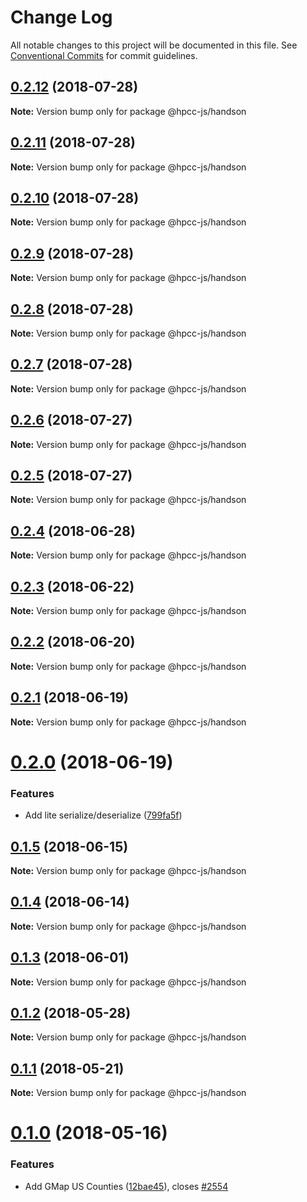 # Change Log

All notable changes to this project will be documented in this file.
See [Conventional Commits](https://conventionalcommits.org) for commit guidelines.

<a name="0.2.12"></a>
## [0.2.12](https://github.com/hpcc-systems/Visualization/compare/@hpcc-js/handson@0.2.11...@hpcc-js/handson@0.2.12) (2018-07-28)




**Note:** Version bump only for package @hpcc-js/handson

<a name="0.2.11"></a>
## [0.2.11](https://github.com/hpcc-systems/Visualization/compare/@hpcc-js/handson@0.2.10...@hpcc-js/handson@0.2.11) (2018-07-28)




**Note:** Version bump only for package @hpcc-js/handson

<a name="0.2.10"></a>
## [0.2.10](https://github.com/hpcc-systems/Visualization/compare/@hpcc-js/handson@0.2.9...@hpcc-js/handson@0.2.10) (2018-07-28)




**Note:** Version bump only for package @hpcc-js/handson

<a name="0.2.9"></a>
## [0.2.9](https://github.com/hpcc-systems/Visualization/compare/@hpcc-js/handson@0.2.8...@hpcc-js/handson@0.2.9) (2018-07-28)




**Note:** Version bump only for package @hpcc-js/handson

<a name="0.2.8"></a>
## [0.2.8](https://github.com/hpcc-systems/Visualization/compare/@hpcc-js/handson@0.2.7...@hpcc-js/handson@0.2.8) (2018-07-28)




**Note:** Version bump only for package @hpcc-js/handson

<a name="0.2.7"></a>
## [0.2.7](https://github.com/hpcc-systems/Visualization/compare/@hpcc-js/handson@0.2.6...@hpcc-js/handson@0.2.7) (2018-07-28)




**Note:** Version bump only for package @hpcc-js/handson

<a name="0.2.6"></a>
## [0.2.6](https://github.com/hpcc-systems/Visualization/compare/@hpcc-js/handson@0.2.5...@hpcc-js/handson@0.2.6) (2018-07-27)




**Note:** Version bump only for package @hpcc-js/handson

<a name="0.2.5"></a>
## [0.2.5](https://github.com/hpcc-systems/Visualization/compare/@hpcc-js/handson@0.2.4...@hpcc-js/handson@0.2.5) (2018-07-27)




**Note:** Version bump only for package @hpcc-js/handson

<a name="0.2.4"></a>
## [0.2.4](https://github.com/hpcc-systems/Visualization/compare/@hpcc-js/handson@0.2.3...@hpcc-js/handson@0.2.4) (2018-06-28)




**Note:** Version bump only for package @hpcc-js/handson

<a name="0.2.3"></a>
## [0.2.3](https://github.com/hpcc-systems/Visualization/compare/@hpcc-js/handson@0.2.2...@hpcc-js/handson@0.2.3) (2018-06-22)




**Note:** Version bump only for package @hpcc-js/handson

<a name="0.2.2"></a>
## [0.2.2](https://github.com/hpcc-systems/Visualization/compare/@hpcc-js/handson@0.2.1...@hpcc-js/handson@0.2.2) (2018-06-20)




**Note:** Version bump only for package @hpcc-js/handson

<a name="0.2.1"></a>
## [0.2.1](https://github.com/hpcc-systems/Visualization/compare/@hpcc-js/handson@0.2.0...@hpcc-js/handson@0.2.1) (2018-06-19)




**Note:** Version bump only for package @hpcc-js/handson

<a name="0.2.0"></a>
# [0.2.0](https://github.com/hpcc-systems/Visualization/compare/@hpcc-js/handson@0.1.5...@hpcc-js/handson@0.2.0) (2018-06-19)


### Features

* Add lite serialize/deserialize ([799fa5f](https://github.com/hpcc-systems/Visualization/commit/799fa5f))




<a name="0.1.5"></a>
## [0.1.5](https://github.com/hpcc-systems/Visualization/compare/@hpcc-js/handson@0.1.4...@hpcc-js/handson@0.1.5) (2018-06-15)




**Note:** Version bump only for package @hpcc-js/handson

<a name="0.1.4"></a>
## [0.1.4](https://github.com/hpcc-systems/Visualization/compare/@hpcc-js/handson@0.1.3...@hpcc-js/handson@0.1.4) (2018-06-14)




**Note:** Version bump only for package @hpcc-js/handson

<a name="0.1.3"></a>
## [0.1.3](https://github.com/hpcc-systems/Visualization/compare/@hpcc-js/handson@0.1.2...@hpcc-js/handson@0.1.3) (2018-06-01)




**Note:** Version bump only for package @hpcc-js/handson

<a name="0.1.2"></a>
## [0.1.2](https://github.com/hpcc-systems/Visualization/compare/@hpcc-js/handson@0.1.1...@hpcc-js/handson@0.1.2) (2018-05-28)




**Note:** Version bump only for package @hpcc-js/handson

<a name="0.1.1"></a>
## [0.1.1](https://github.com/hpcc-systems/Visualization/compare/@hpcc-js/handson@0.1.0...@hpcc-js/handson@0.1.1) (2018-05-21)




**Note:** Version bump only for package @hpcc-js/handson

<a name="0.1.0"></a>
# [0.1.0](https://github.com/hpcc-systems/Visualization/compare/@hpcc-js/handson@0.0.77...@hpcc-js/handson@0.1.0) (2018-05-16)


### Features

* Add GMap US Counties ([12bae45](https://github.com/hpcc-systems/Visualization/commit/12bae45)), closes [#2554](https://github.com/hpcc-systems/Visualization/issues/2554)
